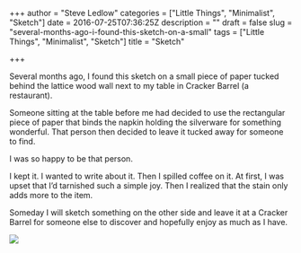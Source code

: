 +++
author = "Steve Ledlow"
categories = ["Little Things", "Minimalist", "Sketch"]
date = 2016-07-25T07:36:25Z
description = ""
draft = false
slug = "several-months-ago-i-found-this-sketch-on-a-small"
tags = ["Little Things", "Minimalist", "Sketch"]
title = "Sketch"

+++


Several months ago, I found this sketch on a small piece of paper tucked behind the lattice wood wall next to my table in Cracker Barrel (a restaurant). 

Someone sitting at the table before me had decided to use the rectangular piece of paper that binds the napkin holding the silverware for something wonderful. That person then decided to leave it tucked away for someone to find. 

I was so happy to be that person. 

I kept it. I wanted to write about it. Then I spilled coffee on it. At first, I was upset that I&rsquo;d tarnished such a simple joy. Then I realized that the stain only adds more to the item.

Someday I will sketch something on the other side and leave it at a Cracker Barrel for someone else to discover and hopefully enjoy as much as I have.

![](http://res.cloudinary.com/ldlw/image/upload/w_700/v1524107241/mnmlist/cbsketch.jpg)

